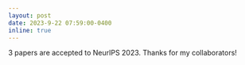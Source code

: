 ```yaml
---
layout: post
date: 2023-9-22 07:59:00-0400
inline: true
---
```


3 papers are accepted to NeurIPS 2023. Thanks for my collaborators!